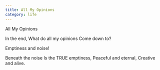 ```yaml
---
title: All My Opinions
category: life
---
```


All My Opinions

In the end,
What do all my opinions
Come down to?

Emptiness and noise!

Beneath the noise
Is the TRUE emptiness,
Peaceful and eternal,
Creative and alive.
